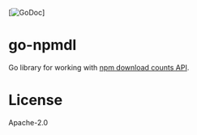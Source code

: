 [![GoDoc](https://godoc.org/github.com/bojand/go-npmdl?status.svg)]

# go-npmdl
Go library for working with [npm download counts API](https://github.com/npm/download-counts).

# License

Apache-2.0
